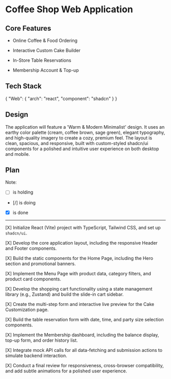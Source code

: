 # Coffee Shop Web Application

## Core Features

- Online Coffee & Food Ordering

- Interactive Custom Cake Builder

- In-Store Table Reservations

- Membership Account & Top-up

## Tech Stack

{
  "Web": {
    "arch": "react",
    "component": "shadcn"
  }
}

## Design

The application will feature a 'Warm & Modern Minimalist' design. It uses an earthy color palette (cream, coffee brown, sage green), elegant typography, and high-quality imagery to create a cozy, premium feel. The layout is clean, spacious, and responsive, built with custom-styled shadcn/ui components for a polished and intuitive user experience on both desktop and mobile.

## Plan

Note: 

- [ ] is holding
- [/] is doing
- [X] is done

---

[X] Initialize React (Vite) project with TypeScript, Tailwind CSS, and set up `shadcn/ui`.

[X] Develop the core application layout, including the responsive Header and Footer components.

[X] Build the static components for the Home Page, including the Hero section and promotional banners.

[X] Implement the Menu Page with product data, category filters, and product card components.

[X] Develop the shopping cart functionality using a state management library (e.g., Zustand) and build the slide-in cart sidebar.

[X] Create the multi-step form and interactive live preview for the Cake Customization page.

[X] Build the table reservation form with date, time, and party size selection components.

[X] Implement the Membership dashboard, including the balance display, top-up form, and order history list.

[X] Integrate mock API calls for all data-fetching and submission actions to simulate backend interaction.

[X] Conduct a final review for responsiveness, cross-browser compatibility, and add subtle animations for a polished user experience.
